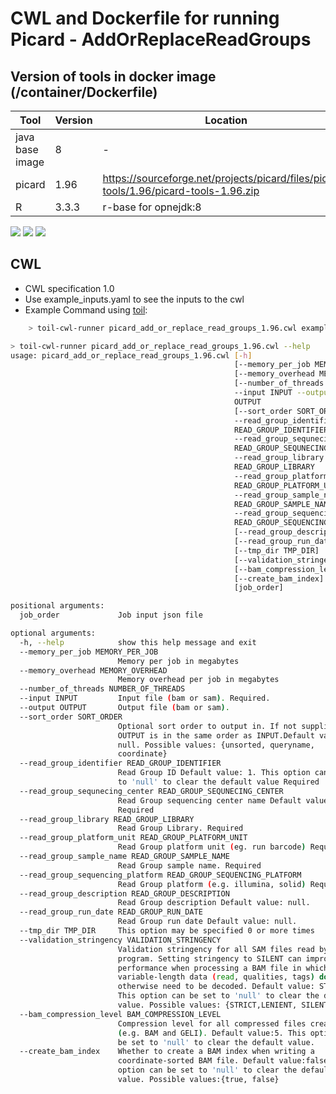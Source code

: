 # CWL and Dockerfile for running Picard - AddOrReplaceReadGroups

## Version of tools in docker image (/container/Dockerfile)

| Tool	| Version	| Location	|
|---	|---	|---	|
| java base image  	| 8 	|   -	|
| picard  	| 1.96  	|  https://sourceforge.net/projects/picard/files/picard-tools/1.96/picard-tools-1.96.zip	|
| R 	| 3.3.3	|  r-base for opnejdk:8	|

[![](https://images.microbadger.com/badges/image/mskcc/picard_1.96:0.1.0.svg)](https://microbadger.com/images/mskcc/picard_1.96:0.1.0 "Get your own image badge on microbadger.com") [![](https://images.microbadger.com/badges/version/mskcc/picard_1.96:0.1.0.svg)](https://microbadger.com/images/mskcc/picard_1.96:0.1.0 "Get your own version badge on microbadger.com") [![](https://images.microbadger.com/badges/license/mskcc/picard_1.96:0.1.0.svg)](https://microbadger.com/images/mskcc/picard_1.96:0.1.0 "Get your own license badge on microbadger.com")

## CWL

- CWL specification 1.0
- Use example_inputs.yaml to see the inputs to the cwl
- Example Command using [toil](https://toil.readthedocs.io):

```bash
    > toil-cwl-runner picard_add_or_replace_read_groups_1.96.cwl example_inputs.yaml
```

```bash
> toil-cwl-runner picard_add_or_replace_read_groups_1.96.cwl --help
usage: picard_add_or_replace_read_groups_1.96.cwl [-h]
                                                  [--memory_per_job MEMORY_PER_JOB]
                                                  [--memory_overhead MEMORY_OVERHEAD]
                                                  [--number_of_threads NUMBER_OF_THREADS]
                                                  --input INPUT --output
                                                  OUTPUT
                                                  [--sort_order SORT_ORDER]
                                                  --read_group_identifier
                                                  READ_GROUP_IDENTIFIER
                                                  --read_group_sequnecing_center
                                                  READ_GROUP_SEQUNECING_CENTER
                                                  --read_group_library
                                                  READ_GROUP_LIBRARY
                                                  --read_group_platform_unit
                                                  READ_GROUP_PLATFORM_UNIT
                                                  --read_group_sample_name
                                                  READ_GROUP_SAMPLE_NAME
                                                  --read_group_sequencing_platform
                                                  READ_GROUP_SEQUENCING_PLATFORM
                                                  [--read_group_description READ_GROUP_DESCRIPTION]
                                                  [--read_group_run_date READ_GROUP_RUN_DATE]
                                                  [--tmp_dir TMP_DIR]
                                                  [--validation_stringency VALIDATION_STRINGENCY]
                                                  [--bam_compression_level BAM_COMPRESSION_LEVEL]
                                                  [--create_bam_index]
                                                  [job_order]

positional arguments:
  job_order             Job input json file

optional arguments:
  -h, --help            show this help message and exit
  --memory_per_job MEMORY_PER_JOB
                        Memory per job in megabytes
  --memory_overhead MEMORY_OVERHEAD
                        Memory overhead per job in megabytes
  --number_of_threads NUMBER_OF_THREADS
  --input INPUT         Input file (bam or sam). Required.
  --output OUTPUT       Output file (bam or sam).
  --sort_order SORT_ORDER
                        Optional sort order to output in. If not supplied
                        OUTPUT is in the same order as INPUT.Default value:
                        null. Possible values: {unsorted, queryname,
                        coordinate}
  --read_group_identifier READ_GROUP_IDENTIFIER
                        Read Group ID Default value: 1. This option can be set
                        to 'null' to clear the default value Required
  --read_group_sequnecing_center READ_GROUP_SEQUNECING_CENTER
                        Read Group sequencing center name Default value: null.
                        Required
  --read_group_library READ_GROUP_LIBRARY
                        Read Group Library. Required
  --read_group_platform_unit READ_GROUP_PLATFORM_UNIT
                        Read Group platform unit (eg. run barcode) Required.
  --read_group_sample_name READ_GROUP_SAMPLE_NAME
                        Read Group sample name. Required
  --read_group_sequencing_platform READ_GROUP_SEQUENCING_PLATFORM
                        Read Group platform (e.g. illumina, solid) Required.
  --read_group_description READ_GROUP_DESCRIPTION
                        Read Group description Default value: null.
  --read_group_run_date READ_GROUP_RUN_DATE
                        Read Group run date Default value: null.
  --tmp_dir TMP_DIR     This option may be specified 0 or more times
  --validation_stringency VALIDATION_STRINGENCY
                        Validation stringency for all SAM files read by this
                        program. Setting stringency to SILENT can improve
                        performance when processing a BAM file in which
                        variable-length data (read, qualities, tags) do not
                        otherwise need to be decoded. Default value: STRICT.
                        This option can be set to 'null' to clear the default
                        value. Possible values: {STRICT,LENIENT, SILENT}
  --bam_compression_level BAM_COMPRESSION_LEVEL
                        Compression level for all compressed files created
                        (e.g. BAM and GELI). Default value:5. This option can
                        be set to 'null' to clear the default value.
  --create_bam_index    Whether to create a BAM index when writing a
                        coordinate-sorted BAM file. Default value:false. This
                        option can be set to 'null' to clear the default
                        value. Possible values:{true, false}
```
